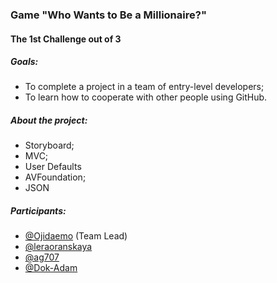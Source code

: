 ### Game "Who Wants to Be a Millionaire?"
#### The 1st Challenge out of 3

##### Goals: 
- To complete a project in a team of entry-level developers;
- To learn how to cooperate with other people using GitHub.

##### About the project:
- Storyboard;
- MVC;
- User Defaults
- AVFoundation;
- JSON

##### Participants: 
- [@Ojidaemo](https://github.com/Ojidaemo) (Team Lead)
- [@leraoranskaya](https://github.com/leraoranskaya)
- [@ag707](https://github.com/ag707)
- [@Dok-Adam](https://github.com/Dok-Adam)
